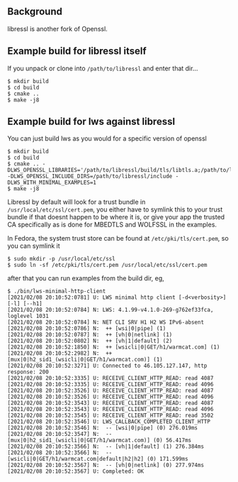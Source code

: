 ## Background

libressl is another fork of Openssl.

## Example build for libressl itself

If you unpack or clone into `/path/to/libressl` and enter that dir...

```
$ mkdir build
$ cd build
$ cmake ..
$ make -j8
```

## Example build for lws against libressl

You can just build lws as you would for a specific version of openssl

```
$ mkdir build
$ cd build
$ cmake .. -DLWS_OPENSSL_LIBRARIES='/path/to/libressl/build/tls/libtls.a;/path/to/libressl/build/ssl/libssl.a;/path/to//libressl/build/crypto/libcrypto.a' -DLWS_OPENSSL_INCLUDE_DIRS=/path/to/libressl/include -DLWS_WITH_MINIMAL_EXAMPLES=1
$ make -j8
```

Libressl by default will look for a trust bundle in `/usr/local/etc/ssl/cert.pem`, you either have to
symlink this to your trust bundle if that doesnt happen to be where it is, or give your app the trusted CA
specifically as is done for MBEDTLS and WOLFSSL in the examples.

In Fedora, the system trust store can be found at `/etc/pki/tls/cert.pem`, so you can symlink it

```
$ sudo mkdir -p /usr/local/etc/ssl
$ sudo ln -sf /etc/pki/tls/cert.pem /usr/local/etc/ssl/cert.pem
```

after that you can run examples from the build dir, eg,

```
$ ./bin/lws-minimal-http-client
[2021/02/08 20:10:52:0781] U: LWS minimal http client [-d<verbosity>] [-l] [--h1]
[2021/02/08 20:10:52:0784] N: LWS: 4.1.99-v4.1.0-269-g762ef33fca, loglevel 1031
[2021/02/08 20:10:52:0784] N: NET CLI SRV H1 H2 WS IPv6-absent
[2021/02/08 20:10:52:0786] N:  ++ [wsi|0|pipe] (1)
[2021/02/08 20:10:52:0787] N:  ++ [vh|0|netlink] (1)
[2021/02/08 20:10:52:0802] N:  ++ [vh|1|default] (2)
[2021/02/08 20:10:52:1850] N:  ++ [wsicli|0|GET/h1/warmcat.com] (1)
[2021/02/08 20:10:52:2982] N:  ++ [mux|0|h2_sid1_(wsicli|0|GET/h1/warmcat.com)] (1)
[2021/02/08 20:10:52:3271] U: Connected to 46.105.127.147, http response: 200
[2021/02/08 20:10:52:3335] U: RECEIVE_CLIENT_HTTP_READ: read 4087
[2021/02/08 20:10:52:3335] U: RECEIVE_CLIENT_HTTP_READ: read 4096
[2021/02/08 20:10:52:3526] U: RECEIVE_CLIENT_HTTP_READ: read 4087
[2021/02/08 20:10:52:3526] U: RECEIVE_CLIENT_HTTP_READ: read 4096
[2021/02/08 20:10:52:3543] U: RECEIVE_CLIENT_HTTP_READ: read 4087
[2021/02/08 20:10:52:3543] U: RECEIVE_CLIENT_HTTP_READ: read 4096
[2021/02/08 20:10:52:3545] U: RECEIVE_CLIENT_HTTP_READ: read 3502
[2021/02/08 20:10:52:3546] U: LWS_CALLBACK_COMPLETED_CLIENT_HTTP
[2021/02/08 20:10:52:3546] N:  -- [wsi|0|pipe] (0) 276.019ms
[2021/02/08 20:10:52:3547] N:  -- [mux|0|h2_sid1_(wsicli|0|GET/h1/warmcat.com)] (0) 56.417ms
[2021/02/08 20:10:52:3566] N:  -- [vh|1|default] (1) 276.384ms
[2021/02/08 20:10:52:3566] N:  -- [wsicli|0|GET/h1/warmcat.com|default|h2|h2] (0) 171.599ms
[2021/02/08 20:10:52:3567] N:  -- [vh|0|netlink] (0) 277.974ms
[2021/02/08 20:10:52:3567] U: Completed: OK
```

